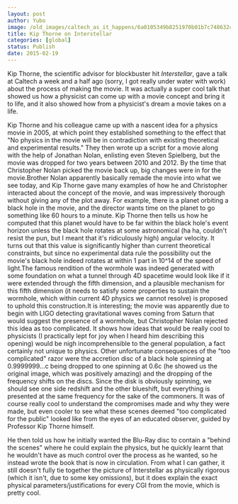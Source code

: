 ```yaml
---
layout: post
author: Yubo
image: /old_images/caltech_as_it_happens/6a0105349b8251970b01b7c748632c970b.jpg
title: Kip Thorne on Interstellar 
categories: [global]
status: Publish
date: 2015-02-19
---
```


Kip Thorne, the scientific advisor for blockbuster hit *Interstellar*, gave a talk at Caltech a week and a half ago (sorry, I got really under water with work) about the process of making the movie. It was actually a super cool talk that showed us how a physicist can come up with a movie concept and bring it to life, and it also showed how from a physicist's dream a movie takes on a life.

Kip Thorne and his colleague came up with a nascent idea for a physics movie in 2005, at which point they established something to the effect that "No physics in the movie will be in contradiction with existing theoretical and experimental results." They then wrote up a script for a movie along with the help of Jonathan Nolan, enlisting even Steven Spielberg, but the movie was dropped for two years between 2010 and 2012. By the time that Christopher Nolan picked the movie back up, big changes were in for the movie.Brother Nolan apparently basically remade the movie into what we see today, and Kip Thorne gave many examples of how he and Christopher interacted about the concept of the movie, and was impressively thorough without giving any of the plot away. For example, there is a planet orbiting a black hole in the movie, and the director wants time on the planet to go something like 60 hours to a minute. Kip Thorne then tells us how he computed that this planet would have to be far within the black hole's event horizon unless the black hole rotates at some astronomical (ha ha, couldn't resist the pun, but I meant that it's ridiculously high) angular velocity. It turns out that this value is significantly higher than current theoretical constraints, but since no experimental data rule the possibility out the movie's black hole indeed rotates at within 1 part in 10^14 of the speed of light.The famous rendition of the wormhole was indeed generated with some foundation on what a tunnel through 4D spacetime would look like if it were extended through the fifth dimension, and a plausible mechanism for this fifth dimension (it needs to satisfy some properties to sustain the wormhole, which within current 4D physics we cannot resolve) is proposed to uphold this construction.It is interesting; the movie was apparently due to begin with LIGO detecting gravitational waves coming from Saturn that would suggest the presence of a wormhole, but Christopher Nolan rejected this idea as too complicated. It shows how ideas that would be really cool to physicists (I practically lept for joy when I heard him describing this opening) would be nigh incomprehensible to the general population, a fact certainly not unique to physics. Other unfortunate consequences of the "too complicated" razor were the accretion disc of a black hole spinning at 0.9999999...c being dropped to one spinning at 0.6c (he showed us the original image, which was positively amazing) and the dropping of the frequency shifts on the discs. Since the disk is obviously spinning, we should see one side redshift and the other blueshift, but everything is presented at the same frequency for the sake of the commoners. It was of course really cool to understand the compromises made and why they were made, but even cooler to see what these scenes deemed "too complicated for the public" looked like from the eyes of an educated observer, guided by Professor Kip Thorne himself.

He then told us how he initially wanted the Blu-Ray disc to contain a "behind the scenes" where he could explain the physics, but he quickly learnt that he wouldn't have as much control over the process as he wanted, so he instead wrote the book that is now in circulation. From what I can gather, it still doesn't fully tie together the picture of Interstellar as physically rigorous (which it isn't, due to some key omissions), but it does explain the exact physical parameters/justifications for every CGI from the movie, which is pretty cool.

